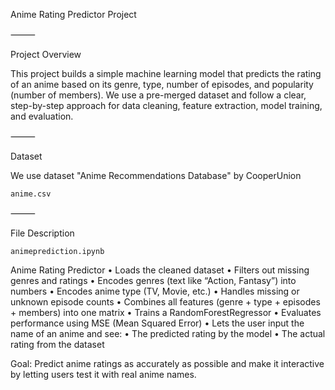 Anime Rating Predictor Project

⸻

Project Overview

This project builds a simple machine learning model that predicts the rating of an anime based on its genre, type, number of episodes, and popularity (number of members). We use a pre-merged dataset and follow a clear, step-by-step approach for data cleaning, feature extraction, model training, and evaluation.

⸻

Dataset

We use dataset "Anime Recommendations Database" by CooperUnion

    anime.csv

⸻

File Description

    animeprediction.ipynb

Anime Rating Predictor
	•	Loads the cleaned dataset
	•	Filters out missing genres and ratings
	•	Encodes genres (text like “Action, Fantasy”) into numbers
	•	Encodes anime type (TV, Movie, etc.)
	•	Handles missing or unknown episode counts
	•	Combines all features (genre + type + episodes + members) into one matrix
	•	Trains a RandomForestRegressor
	•	Evaluates performance using MSE (Mean Squared Error)
	•	Lets the user input the name of an anime and see:
	•	The predicted rating by the model
	•	The actual rating from the dataset

Goal: Predict anime ratings as accurately as possible and make it interactive by letting users test it with real anime names.

